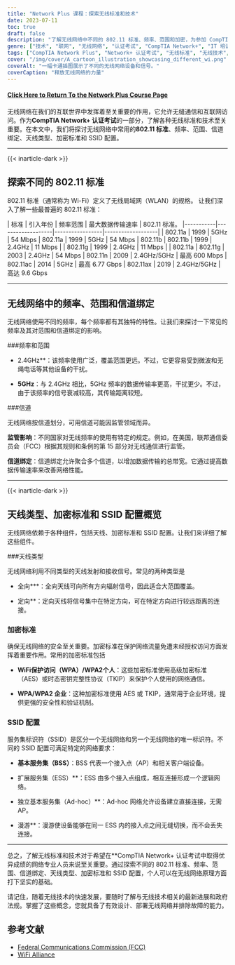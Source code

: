 ```yaml
---
title: "Network Plus 课程：探索无线标准和技术"
date: 2023-07-11
toc: true
draft: false
description: "了解无线网络中不同的 802.11 标准、频率、范围和加密，为参加 CompTIA 的 Network+ 认证考试做好准备。"
genre: ["技术", "联网", "无线网络", "认证考试", "CompTIA Network+", "IT 培训", "IT 认证", "无线标准", "无线技术", "信息技术"]
tags: ["CompTIA Network Plus", "Network+ 认证考试", "无线标准", "无线技术", "802.11a", "802.11b", "802.11g", "802.11n", "802.11ac", "802.11ax", "Wi-Fi 4", "Wi-Fi 5", "Wi-Fi 6", "频率", "范围", "通道粘接", "天线类型", "加密标准", "SSID 配置", "无线网络", "无线网络考试", "无线网络培训", "无线网络认证", "无线网络技术", "无线网络安全", "无线网络性能", "无线网络协议", "无线网络配置", "无线网络故障排除", "无线网络最佳实践"]
cover: "/img/cover/A_cartoon_illustration_showcasing_different_wi.png"
coverAlt: "一幅卡通插图展示了不同的无线网络设备和信号。"
coverCaption: "释放无线网络的力量"
---
```


#### [Click Here to Return To the Network Plus Course Page](/network-plus-start)

无线网络在我们的互联世界中发挥着至关重要的作用，它允许无缝通信和互联网访问。作为**CompTIA Network+ 认证考试**的一部分，了解各种无线标准和技术至关重要。在本文中，我们将探讨无线网络中常用的**802.11 标准**、频率、范围、信道绑定、天线类型、加密标准和 SSID 配置。

______

{{< inarticle-dark >}}

## 探索不同的 802.11 标准

802.11 标准（通常称为 Wi-Fi）定义了无线局域网（WLAN）的规格。
让我们深入了解一些最普遍的 802.11 标准：

| 标准 | 引入年份 | 频率范围 | 最大数据传输速率 | 802.11 标准。
|-----------|-------------------|-----------------|-------------------|
| 802.11a | 1999 | 5GHz | 54 Mbps | 802.11a | 1999 | 5GHz | 54 Mbps | 802.11b
| 802.11b | 1999 | 2.4GHz | 11 Mbps | | 802.11g | 1999 | 2.4GHz | 11 Mbps | | 802.11a
| 802.11g | 2003 | 2.4GHz | 54 Mbps
| 802.11n | 2009 | 2.4GHz/5GHz | 最高 600 Mbps
| 802.11ac | 2014 | 5GHz | 最高 6.77 Gbps
| 802.11ax | 2019 | 2.4GHz/5GHz | 高达 9.6 Gbps

______

## 无线网络中的频率、范围和信道绑定

无线网络使用不同的频率，每个频率都有其独特的特性。让我们来探讨一下常见的频率及其对范围和信道绑定的影响。

###频率和范围

- 2.4GHz**：该频率使用广泛，覆盖范围更远。不过，它更容易受到微波和无绳电话等其他设备的干扰。

- **5GHz**：与 2.4GHz 相比，5GHz 频率的数据传输率更高，干扰更少。不过，由于该频率的信号衰减较高，其传输距离较短。

###信道

无线网络按信道划分，可用信道可能因监管领域而异。

**监管影响**：不同国家对无线频率的使用有特定的规定。例如，在美国，联邦通信委员会（FCC）根据其规则和条例的第 15 部分对无线通信进行监管。

**信道绑定**：信道绑定允许聚合多个信道，以增加数据传输的总带宽。它通过提高数据传输速率来改善网络性能。

______

{{< inarticle-dark >}}

## 天线类型、加密标准和 SSID 配置概览

无线网络依赖于各种组件，包括天线、加密标准和 SSID 配置。让我们来详细了解这些组件。

###天线类型

无线网络利用不同类型的天线发射和接收信号。常见的两种类型是

- 全向***：全向天线可向所有方向辐射信号，因此适合大范围覆盖。

- 定向**：定向天线将信号集中在特定方向，可在特定方向进行较远距离的连接。

### 加密标准

确保无线网络的安全至关重要。加密标准在保护网络流量免遭未经授权访问方面发挥着重要作用。常用的加密标准包括

- **WiFi保护访问（WPA）/WPA2个人**：这些加密标准使用高级加密标准（AES）或时态密钥完整性协议（TKIP）来保护个人使用的网络通信。

- **WPA/WPA2 企业**：这种加密标准使用 AES 或 TKIP，通常用于企业环境，提供更强的安全性和验证机制。

### SSID 配置

服务集标识符（SSID）是区分一个无线网络和另一个无线网络的唯一标识符。不同的 SSID 配置可满足特定的网络要求：

- **基本服务集（BSS）**：BSS 代表一个接入点（AP）和相关客户端设备。

- 扩展服务集（ESS）**：ESS 由多个接入点组成，相互连接形成一个逻辑网络。

- 独立基本服务集（Ad-hoc）**：Ad-hoc 网络允许设备建立直接连接，无需 AP。

- 漫游**：漫游使设备能够在同一 ESS 内的接入点之间无缝切换，而不会丢失连接。

______

总之，了解无线标准和技术对于希望在**CompTIA Network+ 认证考试中取得优异成绩的网络专业人员来说至关重要。通过探索不同的 802.11 标准、频率、范围、信道绑定、天线类型、加密标准和 SSID 配置，个人可以在无线网络原理方面打下坚实的基础。

请记住，随着无线技术的快速发展，要随时了解与无线技术相关的最新进展和政府法规。掌握了这些概念，您就具备了有效设计、部署无线网络并排除故障的能力。

## 参考文献

- [Federal Communications Commission (FCC)](https://www.fcc.gov/)
- [WiFi Alliance](https://www.wi-fi.org/)
